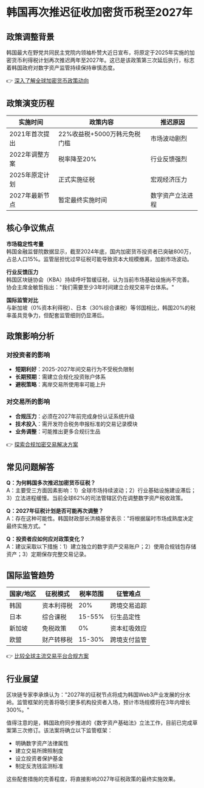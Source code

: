 # 韩国再次推迟征收加密货币税至2027年

## 政策调整背景

韩国最大在野党共同民主党院内领袖朴赞大近日宣布，将原定于2025年实施的加密货币利得税计划再次推迟两年至2027年。这已是该政策第三次延后执行，标志着韩国政府对数字资产监管持续保持审慎态度。

👉 [深入了解全球加密货币政策动向](https://bit.ly/okx_welcome)

## 政策演变历程

| 实施时间 | 政策内容 | 推迟原因 |
|---------|----------|----------|
| 2021年首次提出 | 22%收益税+5000万韩元免税门槛 | 市场波动剧烈 |
| 2022年调整方案 | 税率降至20% | 行业反馈强烈 |
| 2025年原定计划 | 正式实施征税 | 宏观经济压力 |
| 2027年最新节点 | 暂定最终实施时间 | 数字资产立法进程 |

## 核心争议焦点

**市场稳定性考量**  
韩国金融监督院数据显示，截至2024年底，国内加密货币投资者已突破800万，占总人口15%。监管层担忧过早征税可能导致资本大规模撤离，加剧市场波动。

**行业反馈压力**  
韩国区块链协会（KBA）持续呼吁暂缓征税，认为当前市场基础设施尚不完善。协会主席金敏哲指出："我们需要至少3年时间建立合规交易平台体系。"

**国际监管对比**  
与新加坡（0%资本利得税）、日本（30%综合课税）等邻国相比，韩国20%的税率虽具竞争力，但配套监管细则仍显滞后。

## 政策影响分析

### 对投资者的影响
- **短期利好**：2025-2027年间交易行为不受税负限制
- **长期预期**：需建立合规化投资账户体系
- **避税策略**：离岸交易所使用率可能上升

### 对交易所的影响
- **合规压力**：必须在2027年前完成身份认证系统升级
- **技术投入**：需开发符合税务申报标准的交易记录模块
- **业务调整**：可能推出更多合规衍生品

👉 [探索合规加密交易解决方案](https://bit.ly/okx_welcome)

## 常见问题解答

**Q：为何韩国多次推迟加密货币征税？**  
A：主要受三方面因素影响：1）全球市场持续波动；2）行业基础设施建设滞后；3）立法进程缓慢。当前全球62%的司法管辖区仍在调整数字资产税收政策。

**Q：2027年征税计划是否可能再次调整？**  
A：存在这种可能性。韩国财政部长洪楠基曾表示："将根据届时市场成熟度决定最终实施方式。"

**Q：投资者应如何应对政策变化？**  
A：建议采取以下措施：1）建立独立的数字资产交易账户；2）使用合规钱包存储资产；3）定期保存完整交易记录。

## 国际监管趋势

| 国家/地区 | 征税模式 | 税率范围 | 征管难点 |
|----------|----------|----------|----------|
| 韩国 | 资本利得税 | 20% | 跨境交易追踪 |
| 日本 | 综合课税 | 15-55% | 衍生品定性 |
| 新加坡 | 免税政策 | 0% | 资本虹吸效应 |
| 欧盟 | 财产转移税 | 15-30% | 跨境支付监管 |

👉 [比较全球主流交易平台合规方案](https://bit.ly/okx_welcome)

## 行业展望

区块链专家李承焕认为："2027年的征税节点将成为韩国Web3产业发展的分水岭。监管框架的完善将吸引更多机构投资者入场，预计市场规模将在3年内增长300%。"

值得注意的是，韩国政府同步推进的《数字资产基础法》立法工作，目前已完成草案第三次修订。该法案将确立以下监管框架：
- 明确数字资产法律属性
- 建立交易所牌照制度
- 设立投资者保护基金
- 制定反洗钱监测标准

这些配套措施的完善程度，将直接影响2027年征税政策的最终实施效果。